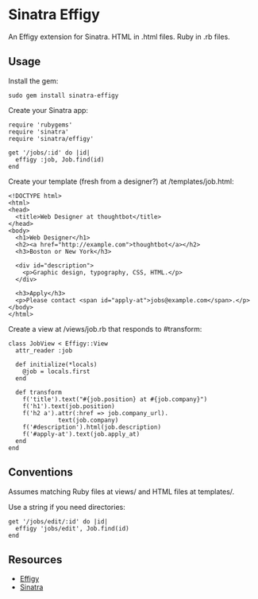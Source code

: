 Sinatra Effigy
==============

An Effigy extension for Sinatra. HTML in .html files. Ruby in .rb files.

Usage
-----

Install the gem:

    sudo gem install sinatra-effigy

Create your Sinatra app:

    require 'rubygems'
    require 'sinatra'
    require 'sinatra/effigy'

    get '/jobs/:id' do |id|
      effigy :job, Job.find(id)
    end

Create your template (fresh from a designer?) at /templates/job.html:

    <!DOCTYPE html>
    <html>
    <head>
      <title>Web Designer at thoughtbot</title>
    </head>
    <body>
      <h1>Web Designer</h1>
      <h2><a href="http://example.com">thoughtbot</a></h2>
      <h3>Boston or New York</h3>

      <div id="description">
        <p>Graphic design, typography, CSS, HTML.</p>
      </div>

      <h3>Apply</h3>
      <p>Please contact <span id="apply-at">jobs@example.com</span>.</p>
    </body>
    </html>

Create a view at /views/job.rb that responds to #transform:

    class JobView < Effigy::View
      attr_reader :job

      def initialize(*locals)
        @job = locals.first
      end

      def transform
        f('title').text("#{job.position} at #{job.company}")
        f('h1').text(job.position)
        f('h2 a').attr(:href => job.company_url).
                  text(job.company)
        f('#description').html(job.description)
        f('#apply-at').text(job.apply_at)
      end
    end

Conventions
-----------

Assumes matching Ruby files at views/ and HTML files at templates/.

Use a string if you need directories:

    get '/jobs/edit/:id' do |id|
      effigy 'jobs/edit', Job.find(id)
    end

Resources
---------

* [Effigy](http://github.com/jferris/effigy)
* [Sinatra](http://sinatrarb.com)
